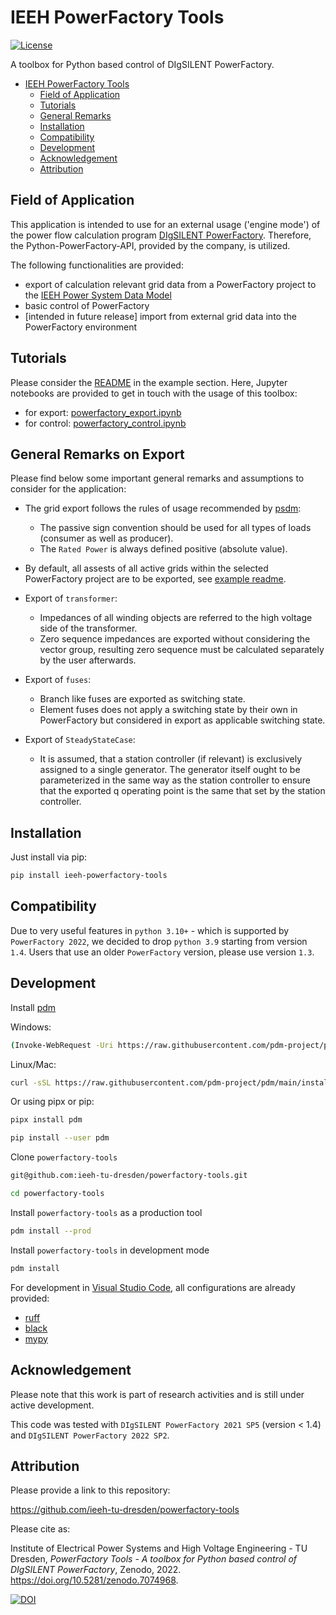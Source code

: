 # IEEH PowerFactory Tools

[![License](https://img.shields.io/badge/License-BSD%203--Clause-blue.svg)](https://opensource.org/licenses/BSD-3-Clause)

A toolbox for Python based control of DIgSILENT PowerFactory.

- [IEEH PowerFactory Tools](#ieeh-powerfactory-tools)
  - [ Field of Application](#-field-of-application)
  - [ Tutorials](#-tutorials)
  - [ General Remarks](#-general-remarks)
  - [ Installation](#-installation)
  - [ Compatibility](#-compatibility)
  - [ Development](#-development)
  - [ Acknowledgement](#-acknowledgement)
  - [ Attribution](#-attribution)


## <div id="application" /> Field of Application

This application is intended to use for an external usage ('engine mode') of the power flow calculation program [DIgSILENT PowerFactory](https://www.digsilent.de/de/powerfactory.html).
Therefore, the Python-PowerFactory-API, provided by the company, is utilized.

The following functionalities are provided:

+ export of calculation relevant grid data from a PowerFactory project to the [IEEH Power System Data Model](https://github.com/ieeh-tu-dresden/power-system-data-model)
+ basic control of PowerFactory
+ [intended in future release] import from external grid data into the PowerFactory environment

## <div id="tutorials" /> Tutorials

Please consider the [README](./examples/README.md) in the example section. Here, Jupyter notebooks are provided to get in touch with the usage of this toolbox:

+ for export: [powerfactory_export.ipynb](./examples/powerfactory_export.ipynb)
+ for control: [powerfactory_control.ipynb](./examples/powerfactory_control.ipynb)

## <div id="remarks" /> General Remarks on Export

Please find below some important general remarks and assumptions to consider for the application:

+ The grid export follows the rules of usage recommended by [psdm](https://github.com/ieeh-tu-dresden/power-system-data-model/blob/main/README.md):
  + The passive sign convention should be used for all types of loads (consumer as well as producer). 
  + The `Rated Power` is always defined positive (absolute value).
+ By default, all assests of all active grids within the selected PowerFactory project are to be exported, see [example readme](./examples/README.md).  

+ Export of `transformer`:
  + Impedances of all winding objects are referred to the high voltage side of the transformer.
  + Zero sequence impedances are exported without considering the vector group, resulting zero sequence must be calculated separately by the user afterwards.
+ Export of `fuses`:
  + Branch like fuses are exported as switching state.
  + Element fuses does not apply a switching state by their own in PowerFactory but considered in export as applicable switching state.
+ Export of `SteadyStateCase`:
  + It is assumed, that a station controller (if relevant) is exclusively assigned to a single generator. 
  The generator itself ought to be parameterized in the same way as the station controller to ensure that the exported q operating point is the same that set by the station controller.


## <div id="installation" /> Installation

Just install via pip:

```bash
pip install ieeh-powerfactory-tools
```

## <div id="compatibility" /> Compatibility

Due to very useful features in `python 3.10+` - which is supported by `PowerFactory 2022`, we decided to drop `python 3.9` starting from version `1.4`. Users that use an older `PowerFactory` version, please use version `1.3`.

## <div id="development" /> Development

Install [pdm](https://github.com/pdm-project/pdm)

Windows:

```bash
(Invoke-WebRequest -Uri https://raw.githubusercontent.com/pdm-project/pdm/main/install-pdm.py -UseBasicParsing).Content | python -
```

Linux/Mac:

```bash
curl -sSL https://raw.githubusercontent.com/pdm-project/pdm/main/install-pdm.py | python3 -
```

Or using pipx or pip:

```bash
pipx install pdm
```
```bash
pip install --user pdm
```

Clone `powerfactory-tools`

```bash
git@github.com:ieeh-tu-dresden/powerfactory-tools.git
```

```bash
cd powerfactory-tools
```

Install `powerfactory-tools` as a production tool

```bash
pdm install --prod
```

Install `powerfactory-tools` in development mode

```bash
pdm install
```

For development in [Visual Studio Code](https://github.com/microsoft/vscode), all configurations are already provided:

* [ruff](https://github.com/astral-sh/ruff)
* [black](https://github.com/psf/black)
* [mypy](https://github.com/python/mypy)

## <div id="acknowledgement" /> Acknowledgement

Please note that this work is part of research activities and is still under active development.

This code was tested with `DIgSILENT PowerFactory 2021 SP5` (version < 1.4) and `DIgSILENT PowerFactory 2022 SP2`.

## <div id="attribution" /> Attribution

Please provide a link to this repository:

<https://github.com/ieeh-tu-dresden/powerfactory-tools>

Please cite as:

Institute of Electrical Power Systems and High Voltage Engineering - TU Dresden, _PowerFactory Tools - A toolbox for Python based control of DIgSILENT PowerFactory_, Zenodo, 2022. <https://doi.org/10.5281/zenodo.7074968>.

[![DOI](https://zenodo.org/badge/DOI/10.5281/zenodo.7074968.svg)](https://doi.org/10.5281/zenodo.7074968)